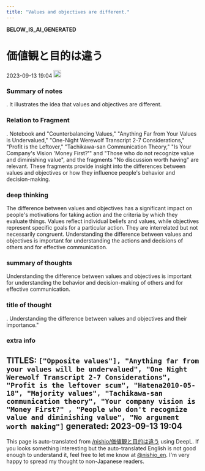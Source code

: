 ```yaml
---
title: "Values and objectives are different."
---
```


__BELOW_IS_AI_GENERATED__
# 価値観と目的は違う
 2023-09-13 19:04 <img src='https://scrapbox.io/api/pages/nishio-en/omni/icon' alt='omni.icon' height="19.5"/>
### Summary of notes
.
It illustrates the idea that values and objectives are different.

### Relation to Fragment
.
Notebook and "Counterbalancing Values," "Anything Far from Your Values is Undervalued," "One-Night Werewolf Transcript 2-7 Considerations," "Profit is the Leftover," "Tachikawa-san Communication Theory," "Is Your Company's Vision 'Money First?'" and "Those who do not recognize value and diminishing value", and the fragments "No discussion worth having" are relevant. These fragments provide insight into the differences between values and objectives or how they influence people's behavior and decision-making.

### deep thinking
The difference between values and objectives has a significant impact on people's motivations for taking action and the criteria by which they evaluate things. Values reflect individual beliefs and values, while objectives represent specific goals for a particular action. They are interrelated but not necessarily congruent. Understanding the difference between values and objectives is important for understanding the actions and decisions of others and for effective communication.

### summary of thoughts
Understanding the difference between values and objectives is important for understanding the behavior and decision-making of others and for effective communication.

### title of thought
.
Understanding the difference between values and objectives and their importance."

### extra info
TITLES: `["Opposite values"], "Anything far from your values will be undervalued", "One Night Werewolf Transcript 2-7 Considerations", "Profit is the leftover scum", "Hatena2010-05-18", "Majority values", "Tachikawa-san communication theory", "Your company vision is "Money First?" , "People who don't recognize value and diminishing value", "No argument worth making"]`
generated: 2023-09-13 19:04
---
This page is auto-translated from [/nishio/価値観と目的は違う](https://scrapbox.io/nishio/価値観と目的は違う) using DeepL. If you looks something interesting but the auto-translated English is not good enough to understand it, feel free to let me know at [@nishio_en](https://twitter.com/nishio_en). I'm very happy to spread my thought to non-Japanese readers.